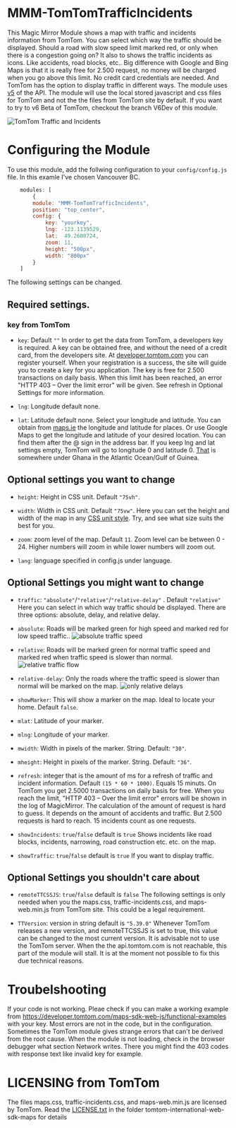 
# MMM-TomTomTrafficIncidents
This Magic Mirror Module shows a map with traffic and incidents information from TomTom. You can select which way the traffic should be displayed. Should a road with slow speed limit marked red, or only when there is a congestion going on? It also to shows the traffic incidents as icons. Like accidents, road blocks, etc..
Big difference with Google and Bing Maps is that it is really free for 2.500 request, no money will be charged when you go above this limit. No credit card credentials are needed. And TomTom has the option to display traffic in different ways.
The module uses [v5](https://developer.tomtom.com/maps-sdk-web-js) of the API. The module will use the local stored javascript and css files for TomTom and not the the files from TomTom site by default. If you want to try to v6 Beta of TomTom, checkout the branch V6Dev of this module.

![TomTom Traffic and Incidents](./TrafficRelative.png "Example")


# Configuring the Module
To use this module, add the follwing configuration to your `config/config.js` file. In this examle I've chosen Vancouver BC.
````javascript
	modules: [
		{	
		module: "MMM-TomTomTrafficIncidents",
		position: "top_center",
		config: {
			key: "yourkey",
			lng: -123.1139529,
			lat:  49.2608724,
			zoom: 11,
			height: "500px",
			width: "800px"
		}
	]
````
The following settings can be changed.

## Required settings.
### key from TomTom
- `key`: Default `""`
In order to get the data from TomTom, a developers key is required. A key can be obtained free, and without the need of a credit card, from the developers site. At [developer.tomtom.com](https://developer.tomtom.com) you can register yourself. When your registration is a success, the site will guide you to create a key for you application.
The key is free for 2.500 transactions on daily basis. When this limit has been reached, an error "HTTP 403 – Over the limit error" will be given. See refresh in Optional Settings for more information.

- `lng`: Longitude default none.
- `lat`: Latitude default none.
Select your longitude and latitude. You can obtain from [maps.ie](https://www.maps.ie/coordinates.html) the longitude and latitude for places. Or use Google Maps to get the longitude and latitude of your desired location. You can find them after the @ sign in the address bar. If you keep lng and lat settings empty, TomTom will go to longitude 0 and latitude 0. [That](https://mydrive.tomtom.com/en_us/#mode=search+viewport=0,0,5,0,-0+ver=3) is somewhere under Ghana in the Atlantic Ocean/Gulf of Guinea.

## Optional settings you want to change
- `height`: Height in CSS unit. Default `"75vh"`.
- `width`: Width in CSS unit. Default `"75vw"`.
Here you can set the height and width of the map in any [CSS unit style](https://developer.mozilla.org/en-US/docs/Learn/CSS/Building_blocks/Values_and_units). Try, and see what size suits the best for you.

- `zoom`: zoom level of the map. Default `11`.
Zoom level can be between 0 - 24. Higher numbers will zoom in while lower numbers will zoom out.

- `lang`: language specified in config.js under language.

## Optional Settings you might want to change
- `traffic`: `"absolute"`/`"relative"`/`"relative-delay"` . Default `"relative"`
Here you can select in which way traffic should be displayed. There are three options: absolute, delay, and relative delay.
- `absolute`: Roads will be marked green for high speed and marked red for low speed traffic..
![absolute traffic speed](./TrafficAbsolute.png "Absolute")
- `relative`: Roads will be marked green for normal traffic speed and marked red when traffic speed is slower than normal.
![relative traffic flow](./TrafficRelative.png "Relative")
- `relative-delay`: Only the roads where the traffic speed is slower than normal will be marked on the map.
![only relative delays](./TrafficRelativeDelay.png "Relative Delay")

- `showMarker`: This will show a marker on the map. Ideal to locate your home. Default `false`.
- `mlat`: Latitude of your marker.
- `mlng`: Longitude of your marker.
- `mwidth`: Width in pixels of the marker. String. Default: `"30"`.
- `mheight`: Height in pixels of the marker. String. Default: `"36"`.

- `refresh`: integer that is the amount of ms for a refresh of traffic and incident information. Default `(15 * 60 * 1000)`. Equals 15 minuts.
On TomTom you get 2.5000 transactions on daily basis for free. When you reach the limit, "HTTP 403 – Over the limit error" errors will be shown in the log of MagicMirror.
The calculation of the amount of request is hard to guess. It depends on the amount of accidents and traffic. But 2.500 requests is hard to reach. 15 incidents count as one requests.

- `showIncidents`:  `true`/`false` default is `true`
Shows incidents like road blocks, incidents, narrowing, road construction etc. etc. on the map.
- `showTraffic`: `true`/`false` default is `true`
If you want to display traffic.

## Optional Settings you shouldn't care about
- `remoteTTCSSJS`: `true`/`false` default is `false`
The following settings is only needed when you the  maps.css, traffic-incidents.css, and maps-web.min.js from TomTom site. This could be a legal requirement.

- `TTVersion`: version in string default is `"5.39.0"`
Whenever TomTom releases a new version, and remoteTTCSSJS is set to true, this value can be changed to the most current version. It is advisable not to use the TomTom server. When the the api.tomtom.com is not reachable, this part of the module will stall. It is at the moment not possible to fix this due technical reasons.

# Troubelshooting
If your code is not working. Pleae check if you can make a working example from https://developer.tomtom.com/maps-sdk-web-js/functional-examples with your key. Most errors are not in the code, but in the configuration. Sometimes the TomTom module gives strange errors that can't be derived from the root cause.
When the module is not loading, check in the browser debugger what section Network writes. There you might find the 403 codes with response text like invalid key for example.

# LICENSING from TomTom
The files maps.css, traffic-incidents.css, and maps-web.min.js are licensed by TomTom. Read the [LICENSE.txt](./tomtom-international-web-sdk-maps/LICENSE.txt) in the folder tomtom-international-web-sdk-maps for details
